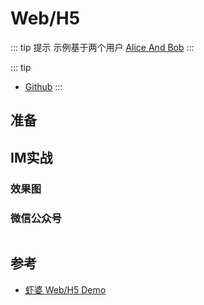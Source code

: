# Web/H5

::: tip 提示
示例基于两个用户 [Alice And Bob](https://en.wikipedia.org/wiki/Alice_and_Bob)
:::

::: tip

* [Github](https://github.com/xiaper/web)
:::

## 准备

## IM实战

### 效果图


### 微信公众号

<img :src="$withBase('/image/qrcode_xiaperio_430.jpg')" style="width:250px;"/>

## 参考

* [虾婆 Web/H5 Demo](https://github.com/xiaper/web)
